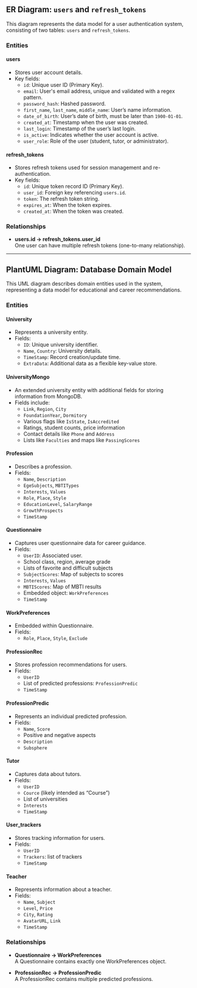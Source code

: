 ## ER Diagram: `users` and `refresh_tokens`

This diagram represents the data model for a user authentication system, consisting of two tables: `users` and `refresh_tokens`.

### Entities

#### **users**
- Stores user account details.
- Key fields:
  - `id`: Unique user ID (Primary Key).
  - `email`: User's email address, unique and validated with a regex pattern.
  - `password_hash`: Hashed password.
  - `first_name`, `last_name`, `middle_name`: User’s name information.
  - `date_of_birth`: User’s date of birth, must be later than `1900-01-01`.
  - `created_at`: Timestamp when the user was created.
  - `last_login`: Timestamp of the user’s last login.
  - `is_active`: Indicates whether the user account is active.
  - `user_role`: Role of the user (student, tutor, or administrator).

#### **refresh_tokens**
- Stores refresh tokens used for session management and re-authentication.
- Key fields:
  - `id`: Unique token record ID (Primary Key).
  - `user_id`: Foreign key referencing `users.id`.
  - `token`: The refresh token string.
  - `expires_at`: When the token expires.
  - `created_at`: When the token was created.

### Relationships
- **users.id → refresh_tokens.user_id**  
  One user can have multiple refresh tokens (one-to-many relationship).

---

## PlantUML Diagram: Database Domain Model

This UML diagram describes domain entities used in the system, representing a data model for educational and career recommendations.

### Entities

#### **University**
- Represents a university entity.
- Fields:
  - `ID`: Unique university identifier.
  - `Name`, `Country`: University details.
  - `TimeStamp`: Record creation/update time.
  - `ExtraData`: Additional data as a flexible key-value store.

#### **UniversityMongo**
- An extended university entity with additional fields for storing information from MongoDB.
- Fields include:
  - `Link`, `Region`, `City`
  - `FoundationYear`, `Dormitory`
  - Various flags like `IsState`, `IsAccredited`
  - Ratings, student counts, price information
  - Contact details like `Phone` and `Address`
  - Lists like `Faculties` and maps like `PassingScores`

#### **Profession**
- Describes a profession.
- Fields:
  - `Name`, `Description`
  - `EgeSubjects`, `MBTITypes`
  - `Interests`, `Values`
  - `Role`, `Place`, `Style`
  - `EducationLevel`, `SalaryRange`
  - `GrowthProspects`
  - `TimeStamp`

#### **Questionnaire**
- Captures user questionnaire data for career guidance.
- Fields:
  - `UserID`: Associated user.
  - School class, region, average grade
  - Lists of favorite and difficult subjects
  - `SubjectScores`: Map of subjects to scores
  - `Interests`, `Values`
  - `MBTIScores`: Map of MBTI results
  - Embedded object: `WorkPreferences`
  - `TimeStamp`

#### **WorkPreferences**
- Embedded within Questionnaire.
- Fields:
  - `Role`, `Place`, `Style`, `Exclude`

#### **ProfessionRec**
- Stores profession recommendations for users.
- Fields:
  - `UserID`
  - List of predicted professions: `ProfessionPredic`
  - `TimeStamp`

#### **ProfessionPredic**
- Represents an individual predicted profession.
- Fields:
  - `Name`, `Score`
  - Positive and negative aspects
  - `Description`
  - `Subsphere`

#### **Tutor**
- Captures data about tutors.
- Fields:
  - `UserID`
  - `Cource` (likely intended as “Course”)
  - List of universities
  - `Interests`
  - `TimeStamp`

#### **User_trackers**
- Stores tracking information for users.
- Fields:
  - `UserID`
  - `Trackers`: list of trackers
  - `TimeStamp`

#### **Teacher**
- Represents information about a teacher.
- Fields:
  - `Name`, `Subject`
  - `Level`, `Price`
  - `City`, `Rating`
  - `AvatarURL`, `Link`
  - `TimeStamp`

### Relationships

- **Questionnaire → WorkPreferences**  
  A Questionnaire contains exactly one WorkPreferences object.

- **ProfessionRec → ProfessionPredic**  
  A ProfessionRec contains multiple predicted professions.